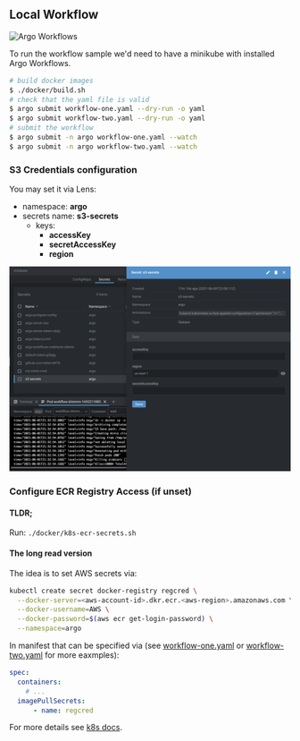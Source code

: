 ## Local Workflow

![Argo Workflows](https://argoproj.github.io/argo-workflows/assets/argo.png)

To run the workflow sample we'd need to have a minikube with installed Argo Workflows.

```bash
# build docker images
$ ./docker/build.sh
# check that the yaml file is valid
$ argo submit workflow-one.yaml --dry-run -o yaml
$ argo submit workflow-two.yaml --dry-run -o yaml
# submit the workflow
$ argo submit -n argo workflow-one.yaml --watch 
$ argo submit -n argo workflow-two.yaml --watch 
```

### S3 Credentials configuration

You may set it via Lens:

* namespace: **argo**
* secrets name: **s3-secrets**
  * keys:
    * **accessKey**
    * **secretAccessKey**
    * **region**

<img width="800" alt="diag" src="../local/img/s3-secrets.png">

### Configure ECR Registry Access (if unset)

#### TLDR;

Run: `./docker/k8s-ecr-secrets.sh`

#### The long read version

The idea is to set AWS secrets via:

```bash
kubectl create secret docker-registry regcred \
  --docker-server=<aws-account-id>.dkr.ecr.<aws-region>.amazonaws.com \
  --docker-username=AWS \
  --docker-password=$(aws ecr get-login-password) \
  --namespace=argo
```

In manifest that can be specified via (see [workflow-one.yaml](./workflow-one.yaml) or [workflow-two.yaml](./workflow-two.yaml) for more eaxmples):

```yaml
spec:
  containers:
    # ...
  imagePullSecrets:
      - name: regcred
```

For more details see [k8s docs](https://kubernetes.io/docs/tasks/configure-pod-container/pull-image-private-registry/#registry-secret-existing-credentials).

